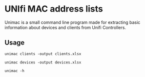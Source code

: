 # UNIfi MAC address lists

Unimac is a small command line program made for extracting
basic information about devices and clients from Unifi Controllers.


## Usage
```
unimac clients -output clients.xlsx

unimac devices -output devices.xlsx

unimac -h
```